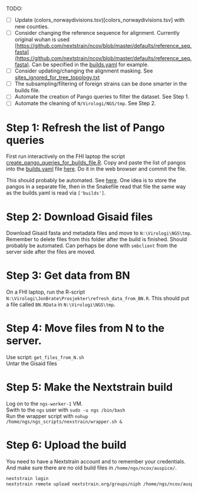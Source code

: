 TODO:
- [ ] Update (colors_norwaydivisions.tsv)[colors_norwaydivisions.tsv] with new counties.
- [ ] Consider changing the reference sequence for alignment. Currently original wuhan is used [https://github.com/nextstrain/ncov/blob/master/defaults/reference_seq.fasta](https://github.com/nextstrain/ncov/blob/master/defaults/reference_seq.fasta). Can be specified in the [builds.yaml](builds.yaml) for example.
- [ ] Consider updating/changing the alignment masking. See [sites_ignored_for_tree_topology.txt](sites_ignored_for_tree_topology.txt)
- [ ] The subsampling/filtering of foreign strains can be done smarter in the builds file.
- [ ] Automate the creation of Pango queries to filter the dataset. See Step 1.
- [ ] Automate the cleaning of `N/Virologi/NGS/tmp`. See Step 2.

# Step 1: Refresh the list of Pango queries  
First run interactively on the FHI laptop the script [create_pango_queries_for_builds_file.R](create_pango_queries_for_builds_file.R).  Copy and paste the list of pangos into the [builds.yaml](builds.yaml) file [here](https://github.com/folkehelseinstituttet/ngs_scripts/blob/main/nextstrain/builds.yaml#L42). Do it in the web browser and commit the file.  

This should probably be automated. See [here](https://discussion.nextstrain.org/t/methods-to-automate-the-list-of-pangos-for-augur-filter/1665). One idea is to store the pangos in a separate file, then in the Snakefile read that file the same way as the builds.yaml is read via `['builds']`. 

# Step 2: Download Gisaid files  
Download Gisaid fasta and metadata files and move to `N:\Virologi\NGS\tmp`. Remember to delete files from this folder after the build is finished. Should probably be automated. Can perhaps be done with `smbclient` from the server side after the files are moved. 

# Step 3: Get data from BN    
On a FHI laptop, run the R-script `N:\Virologi\JonBrate\Prosjekter\refresh_data_from_BN.R`. This should put a file called `BN.RData` in `N:\Virologi\NGS\tmp`.

# Step 4: Move files from N to the server.    
Use script: `get_files_from_N.sh`  
Untar the Gisaid files

# Step 5: Make the Nextstrain build
Log on to the `ngs-worker-1` VM.  
Swith to the `ngs` user with `sudo -u ngs /bin/bash`  
Run the wrapper script with `nohup /home/ngs/ngs_scripts/nexstrain/wrapper.sh &`  

# Step 6: Upload the build  
You need to have a Nextstrain account and to remember your credentials. And make sure there are no old build files in `/home/ngs/ncov/auspice/`.  
```bash
nextstrain login
nextstrain remote upload nextstrain.org/groups/niph /home/ngs/ncov/auspice/*.json
```
